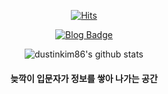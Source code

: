 <div align=center>
	
[![Hits](https://hits.seeyoufarm.com/api/count/incr/badge.svg?url=https%3A%2F%2Fgithub.com%2Fdustinkim86)](https://hits.seeyoufarm.com)

[![Blog Badge](http://img.shields.io/badge/-Blog-black?style=flat-square&logo=notion&link=https://dustinkim86.github.io/)](https://www.notion.so/Hoya-Wiki-ea18176634e5436594d9eb3e57c8373c)

![dustinkim86's github stats](https://github-readme-stats.vercel.app/api?username=dustinkim86&theme=shades-of-purple&show_icons=true)


#### 늦깍이 입문자가 정보를 쌓아 나가는 공간
</div>



<!--
**dustinkim86/dustinkim86** is a ✨ _special_ ✨ repository because its `README.md` (this file) appears on your GitHub profile.

Here are some ideas to get you started:

- 🔭 I’m currently working on ...
- 🌱 I’m currently learning ...
- 👯 I’m looking to collaborate on ...
- 🤔 I’m looking for help with ...
- 💬 Ask me about ...
- 📫 How to reach me: ...
- 😄 Pronouns: ...
- ⚡ Fun fact: ...
-->
